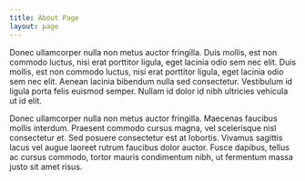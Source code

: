 ```yaml
---
title: About Page
layout: page
---
```


Donec ullamcorper nulla non metus auctor fringilla. Duis mollis, est non commodo luctus, nisi erat porttitor ligula, eget lacinia odio sem nec elit. Duis mollis, est non commodo luctus, nisi erat porttitor ligula, eget lacinia odio sem nec elit. Aenean lacinia bibendum nulla sed consectetur. Vestibulum id ligula porta felis euismod semper. Nullam id dolor id nibh ultricies vehicula ut id elit.

Donec ullamcorper nulla non metus auctor fringilla. Maecenas faucibus mollis interdum. Praesent commodo cursus magna, vel scelerisque nisl consectetur et. Sed posuere consectetur est at lobortis. Vivamus sagittis lacus vel augue laoreet rutrum faucibus dolor auctor. Fusce dapibus, tellus ac cursus commodo, tortor mauris condimentum nibh, ut fermentum massa justo sit amet risus.
